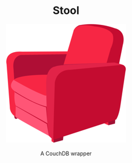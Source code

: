 <div style="text-align: center"><h1>Stool</h1></div>

<!-- ![stoolicon](asset/icon.png) -->

<div style="text-align: center"><img  src="asset/icon.png" /></div>
<br>
<div style="text-align: center">A CouchDB wrapper</div>

